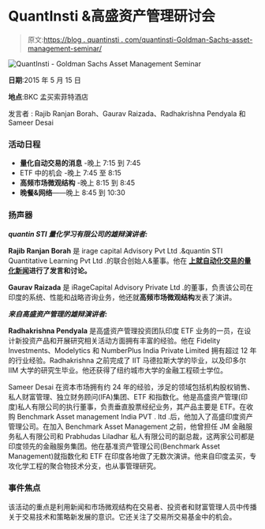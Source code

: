 # QuantInsti &高盛资产管理研讨会

> 原文:[https://blog . quantinsti . com/quantinsti-Goldman-Sachs-asset-management-seminar/](https://blog.quantinsti.com/quantinsti-goldman-sachs-asset-management-seminar/)

![QuantInsti - Goldman Sachs Asset Management Seminar](../Images/bf435f5a623cc28039d4be7b4e7c6693.png)

**日期**:2015 年 5 月 15 日

**地点**:BKC 孟买索菲特酒店

发言者 : Rajib Ranjan Borah、Gaurav Raizada、Radhakrishna Pendyala 和 Sameer Desai

### **活动日程**

*   **量化自动交易的消息** -晚上 7:15 到 7:45
*   ETF 中的机会 -晚上 7:45 至 8:15
*   **高频市场微观结构** -晚上 8:15 到 8:45
*   **晚餐&网络**——晚上 8:45 到 10:30

### **扬声器**

***quantin STI 量化学习有限公司的雄辩演讲者:***

**Rajib Ranjan Borah** 是 irage capital Advisory Pvt Ltd .&quantin STI Quantitative Learning Pvt Ltd .的联合创始人&董事。他在 **[上就自动化交易的量化新闻](https://blog.quantinsti.com/quantifying-news-for-automated-trading-methodology-and-profitability/)进行了发言和讨论。**

**Gaurav Raizada** 是 iRageCapital Advisory Private Ltd .的董事，负责该公司在印度的系统、性能和战略咨询业务，他还就**高频市场微观结构**发表了演讲。

***来自高盛资产管理的雄辩演讲者:***

**Radhakrishna Pendyala** 是高盛资产管理投资团队印度 ETF 业务的一员，在设计新投资产品和开展研究相关活动方面拥有丰富的经验。他在 Fidelity Investments、Modelytics 和 NumberPlus India Private Limited 拥有超过 12 年的行业经验。Radhakrishna 之前完成了 IIT 马德拉斯大学的毕业，以及印多尔 IIM 大学的研究生毕业。他还获得了纽约城市大学的金融工程硕士学位。

Sameer Desai 在资本市场拥有约 24 年的经验，涉足的领域包括机构股权销售、私人财富管理、独立财务顾问(IFA)集团、ETF 和指数化。他是高盛资产管理(印度)私人有限公司的执行董事，负责垂直股票经纪业务，其产品主要是 ETF。在收购 Benchmark Asset management India PVT . ltd .后，他加入了高盛印度资产管理公司。在加入 Benchmark Asset Management 之前，他曾担任 JM 金融服务私人有限公司和 Prabhudas Liladhar 私人有限公司的副总裁，这两家公司都是印度领先的金融服务集团。他在基准资产管理公司(Benchmark Asset Management)就指数化和 ETF 在印度各地做了无数次演讲。他来自印度孟买，专攻化学工程的聚合物技术分支，也从事管理研究。

### **事件焦点**

该活动的重点是利用新闻和市场微观结构在交易者、投资者和财富管理人员中传播关于交易技术和策略新发展的意识。它还关注了交易所交易基金中的机会。